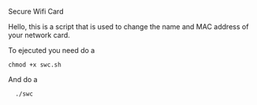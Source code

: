 Secure Wifi Card

Hello, this is a script that is used to change the name and MAC address of your network card.


To ejecuted you need do a 

    chmod +x swc.sh

  And do a 

      ./swc
